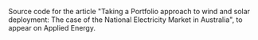 Source code for the article "Taking a Portfolio approach to wind and solar deployment: The case of the National Electricity Market in Australia", to appear on Applied Energy. 
